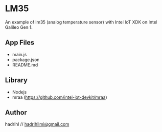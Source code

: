 LM35
====
An example of lm35 (analog temperature sensor) with Intel IoT XDK on Intel Galileo Gen 1. 

App Files
---------
* main.js
* package.json
* README.md

Library
-------
* Nodejs
* mraa (https://github.com/intel-iot-devkit/mraa)

Author
------
hadrihl // hadrihilmi@gmail.com
